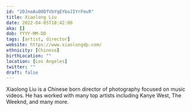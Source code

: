 ```yaml
---
id: "2DJneAu00DfVbYqEYboJIYrFmvR"
title: Xiaolong Liu
date: 2022-04-05T18:42:00
aka: []
dob: YYYY-MM-DD
tags: [artist, director]
website: https://www.xiaolongdp.com/
ethnicity: [Chinese]
birthLocation: ""
location: [Los Angeles]
twitter: ""
draft: false
---
```


Xiaolong Liu is a Chinese born director of photography focused on music videos.
He has worked with many top artists including Kanye West, The Weeknd, and many
more.
